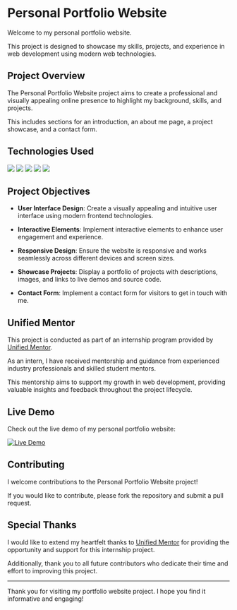 # Personal Portfolio Website

Welcome to my personal portfolio website.

This project is designed to showcase my skills, projects, and experience in web development using modern web technologies.

## Project Overview

The Personal Portfolio Website project aims to create a professional and visually appealing online presence to highlight my background, skills, and projects.

This includes sections for an introduction, an about me page, a project showcase, and a contact form.

## Technologies Used

<img src="https://img.shields.io/badge/javascript%20-%23323330.svg?&style=for-the-badge&logo=javascript&logoColor=%23F7DF1E"/>

<img src="https://img.shields.io/badge/html5%20-%23E34F26.svg?&style=for-the-badge&logo=html5&logoColor=white"/> 

<img src="https://img.shields.io/badge/css3%20-%231572B6.svg?&style=for-the-badge&logo=css3&logoColor=white"/>

<img src="https://img.shields.io/badge/react%20-%2361DAFB.svg?&style=for-the-badge&logo=react&logoColor=white"/>

<img src="https://img.shields.io/badge/vite%20-%23646CFF.svg?&style=for-the-badge&logo=vite&logoColor=white"/>

## Project Objectives

- **User Interface Design**: Create a visually appealing and intuitive user interface using modern frontend technologies.
  
- **Interactive Elements**: Implement interactive elements to enhance user engagement and experience.
  
- **Responsive Design**: Ensure the website is responsive and works seamlessly across different devices and screen sizes.
  
- **Showcase Projects**: Display a portfolio of projects with descriptions, images, and links to live demos and source code.
  
- **Contact Form**: Implement a contact form for visitors to get in touch with me.
  
## Unified Mentor

This project is conducted as part of an internship program provided by [Unified Mentor](https://www.linkedin.com/company/unifiedmentor/posts/?feedView=all).

As an intern, I have received mentorship and guidance from experienced industry professionals and skilled student mentors. 

This mentorship aims to support my growth in web development, providing valuable insights and feedback throughout the project lifecycle.


## Live Demo 

Check out the live demo of my personal portfolio website:

[![Live Demo](https://img.shields.io/badge/LiveDemo%20-%23276DC3.svg?&style=for-the-badge&logo=&logoColor=white)]([https://your-live-demo-link.com](https://anuragpadhiyar-portfolio-website03.netlify.app/)) 

## Contributing

I welcome contributions to the Personal Portfolio Website project! 

If you would like to contribute, please fork the repository and submit a pull request.

## Special Thanks

I would like to extend my heartfelt thanks to [Unified Mentor](https://www.linkedin.com/company/unifiedmentor/posts/?feedView=all) for providing the opportunity and support for this internship project. 

Additionally, thank you to all future contributors who dedicate their time and effort to improving this project.

---

Thank you for visiting my portfolio website project. I hope you find it informative and engaging!
